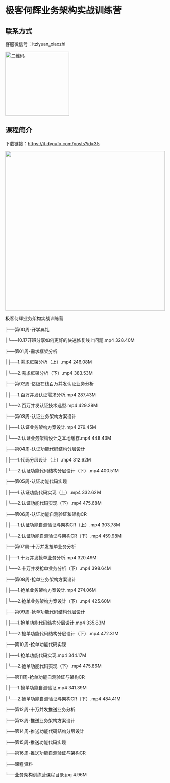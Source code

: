 # 极客何辉业务架构实战训练营

## 联系方式

客服微信号：itziyuan_xiaozhi

<img src="https://ziyuanyun.oss-cn-guangzhou.aliyuncs.com/common/20240614073449/666b82192834a.jpg" width="200" height="200" alt="二维码">

## 课程简介

下载链接：https://it.dyqufx.com/posts?id=35

<img src="https://ziyuanyun.oss-cn-guangzhou.aliyuncs.com/yun/20240515151533/664461153c073.jpg" width="500" alt="">

  

 极客何辉业务架构实战训练营

 ├──第00周-开学典礼

 | └──10.17开班分享如何更好的快速修复线上问题.mp4 328.40M

 ├──第01周-需求框架分析

 | ├──1.需求框架分析（上）.mp4 246.08M

 | └──2.需求框架分析（下）.mp4 383.53M

 ├──第02周-亿级在线百万并发认证业务分析

 | ├──1.百万并发认证需求分析.mp4 287.43M

 | └──2.百万并发认证技术选型.mp4 429.28M

 ├──第03周-认证业务架构方案设计

 | ├──1.认证业务架构方案设计.mp4 279.45M

 | └──2.认证业务架构设计之本地缓存.mp4 448.43M

 ├──第04周-认证功能代码结构分层设计

 | ├──1.代码分层设计（上）.mp4 312.62M

 | └──2.认证功能代码结构分层设计（下）.mp4 400.51M

 ├──第05周-认证功能代码实现

 | ├──1.认证功能代码实现（上）.mp4 332.62M

 | └──2.认证功能代码实现（下）.mp4 475.68M

 ├──第06周-认证功能自测验证和架构CR

 | ├──1.认证功能自测验证与架构CR（上）.mp4 303.78M

 | └──2.认证功能自测验证与架构CR（下）.mp4 459.98M

 ├──第07周-十万并发抢单业务分析

 | ├──1.十万并发抢单业务分析.mp4 320.49M

 | └──2.十万并发抢单业务分析（下）.mp4 398.64M

 ├──第08周-抢单业务架构方案设计

 | ├──1.抢单业务架构方案设计.mp4 274.06M

 | └──2.抢单业务架构方案设计（下）.mp4 425.60M

 ├──第09周-抢单功能代码结构分层设计

 | ├──1.抢单功能代码结构分层设计.mp4 335.83M

 | └──2.抢单功能代码结构分层设计（下）.mp4 472.31M

 ├──第10周-抢单功能代码实现

 | ├──1.抢单功能代码实现.mp4 344.17M

 | └──2.抢单功能代码实现（下）.mp4 475.86M

 ├──第11周-抢单功能自测验证与架构CR

 | ├──1.抢单功能自测验证.mp4 341.39M

 | └──2.抢单功能自测验证与架构CR（下）.mp4 484.41M

 ├──第12周-十万并发推送业务分析

 ├──第13周-推送业务架构方案设计

 ├──第14周-推送功能代码结构分层设计

 ├──第15周-推送功能代码实现

 ├──第16周-推送功能自测验证与架构CR

 ├──课程资料

 └──业务架构训练营课程目录.jpg 4.96M

  